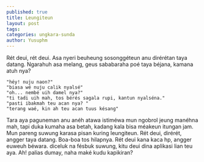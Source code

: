 ```yaml
---
published: true
title: Leungiteun
layout: post
tags: 
categories: ungkara-sunda
author: Yusuphm
---
```


Rét deui, rét deui. Asa nyeri beuheung sosonggéteun anu dirérétan taya datang.
Ngarahuh asa melang, geus sababaraha poé taya béjana, kamana atuh nya?

```
"héy! nuju naon?"
"biasa wé nuju calik nyalsé"
"oh... nembé uih damel nya?"
"ti tadi uih mah, tos bérés sagala rupi, kantun nyalséna."
"pasti ibakmah teu acan nya? "
"terang waé, kin ah teu acan tuus késang"
```

Tara aya paguneman anu anéh atawa istiméwa mun ngobrol jeung manéhna mah,
tapi duka kumaha asa betah, kadang kala bisa méakeun itungan jam.
Mun pareng suwung karasa pisan kuring leungiteun. 
Rét deui, dirérét, angger taya datang. Boa-boa tos hilapnya. 
Rét deui kana kaca hp, angger euweuh béwara.
diceluk na fésbuk suwung, kitu deui dina aplikasi lian teu aya.
Ah! palias dumay, naha maké kudu kapikiran?
